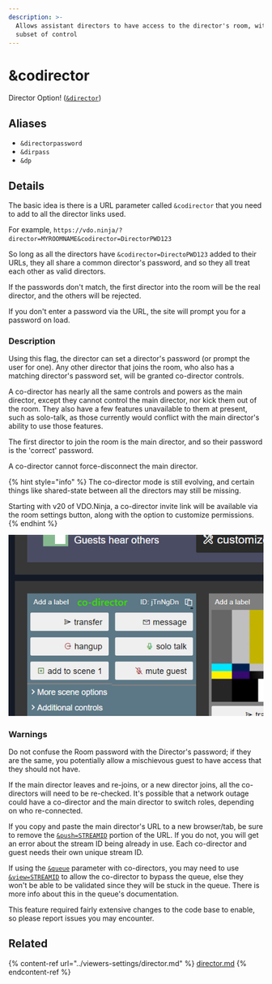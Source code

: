 ```yaml
---
description: >-
  Allows assistant directors to have access to the director's room, with a
  subset of control
---
```


# \&codirector

Director Option! ([`&director`](../viewers-settings/director.md))

## Aliases

* `&directorpassword`
* `&dirpass`
* `&dp`

## Details

The basic idea is there is a URL parameter called `&codirector` that you need to add to all the director links used.

For example, `https://vdo.ninja/?director=MYROOMNAME&codirector=DirectorPWD123`

So long as all the directors have `&codirector=DirectoPWD123` added to their URLs, they all share a common director's password, and so they all treat each other as valid directors.

If the passwords don't match, the first director into the room will be the real director, and the others will be rejected.

If you don't enter a password via the URL, the site will prompt you for a password on load.

### Description

Using this flag, the director can set a director's password (or prompt the user for one). Any other director that joins the room, who also has a matching director's password set, will be granted co-director controls.

A co-director has nearly all the same controls and powers as the main director, except they cannot control the main director, nor kick them out of the room. They also have a few features unavailable to them at present, such as solo-talk, as those currently would conflict with the main director's ability to use those features.

The first director to join the room is the main director, and so their password is the 'correct' password.

A co-director cannot force-disconnect the main director.

{% hint style="info" %}
The co-director mode is still evolving, and certain things like shared-state between all the directors may still be missing.&#x20;

Starting with v20 of VDO.Ninja, a co-director invite link will be available via the room settings button, along with the option to customize permissions.
{% endhint %}

![The co-directors have a special color assigned to them](<../.gitbook/assets/image (31).png>)

### Warnings

Do not confuse the Room password with the Director's password; if they are the same, you potentially allow a mischievous guest to have access that they should not have.

If the main director leaves and re-joins, or a new director joins, all the co-directors will need to be re-checked. It's possible that a network outage could have a co-director and the main director to switch roles, depending on who re-connected.

If you copy and paste the main director's URL to a new browser/tab, be sure to remove the [`&push=STREAMID`](../source-settings/push.md) portion of the URL. If you do not, you will get an error about the stream ID being already in use. Each co-director and guest needs their own unique stream ID.

If using the [`&queue`](../general-settings/queue.md) parameter with co-directors, you may need to use [`&view=STREAMID`](../advanced-settings/view-parameters/view.md) to allow the co-director to bypass the queue, else they won't be able to be validated since they will be stuck in the queue. There is more info about this in the queue's documentation.

This feature required fairly extensive changes to the code base to enable, so please report issues you may encounter.&#x20;

## Related

{% content-ref url="../viewers-settings/director.md" %}
[director.md](../viewers-settings/director.md)
{% endcontent-ref %}
